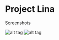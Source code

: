 # Project Lina

Screenshots

![alt tag](https://photos-6.dropbox.com/t/2/AABA_y5G2740UTktl9Yog_JnzZkaiZu4-fwuW0OrH79zXg/12/99034407/png/32x32/3/1451959200/0/2/Screenshot%202016-01-05%2002.48.48.png/ENig5UwY8hwgAigC/AXl0mAPqXTNQNL3cYmjLoQkrDcK1l35JqKXWKZWjYVo?size_mode=3&size=1280x960)
![alt tag](https://photos-5.dropbox.com/t/2/AABpvYBnj7ItD5npJo5QAgR77DP2DfeA5Tsimf_FYym86w/12/99034407/png/32x32/3/1451959200/0/2/Screenshot%202016-01-05%2002.48.58.png/ENig5UwY8hwgAigC/CKEh2Ia3Hl6r6vaRvt_C6_tAV2ktwFtmY95lCAb97j4?size_mode=3&size=1280x960)
